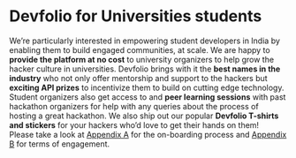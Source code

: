 # Devfolio for Universities students

We’re particularly interested in empowering student developers in India by enabling them to build engaged communities, at scale. We are happy to **provide the platform at no cost** to university organizers to help grow the hacker culture in universities. Devfolio brings with it the **best names in the industry** who not only offer mentorship and support to the hackers but **exciting API prizes** to incentivize them to build on cutting edge technology.  
Student organizers also get access to and **peer learning sessions** with past hackathon organizers for help with any queries about the process of hosting a great hackathon. We also ship out our popular **Devfolio T-shirts and stickers** for your hackers who’d love to get their hands on them!  
Please take a look at [Appendix A](https://paper.dropbox.com/doc/Organizer-Guide-Final-AlT3AP8Q6N_8XAFyKy0HVqmgAg-3JepEfZKESPQeiIjxuSbi#:uid=456290694918347088149875&h2=A:-University-Hackathons-On-bo) for the on-boarding process and [Appendix B](http://B:%20University%20Hackathons%20Terms%20of%20Engagement) for terms of engagement.

